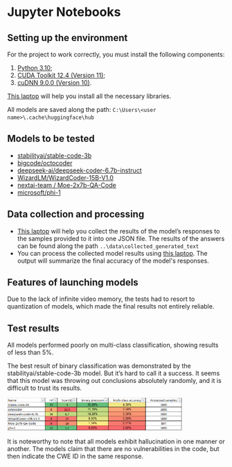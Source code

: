 # Jupyter Notebooks

## Setting up the environment 

For the project to work correctly, you must install the following components:
1) [Python 3.10](https://www.python.org/downloads/release/python-3100/);
2) [CUDA Toolkit 12.4 (Version 11)](https://developer.nvidia.com/cuda-downloads?target_os=Windows&target_arch=x86_64&target_version=11&target_type=exe_network);
3) [cuDNN 9.0.0 (Version 10)](https://developer.nvidia.com/cudnn-downloads?target_os=Windows&target_arch=x86_64&target_version=10&target_type=exe_local).

[This laptop](notebooks/setup_lib.ipynb) will help you install all the necessary libraries.

All models are saved along the path: `C:\Users\<user name>\.cache\huggingface\hub`

## Models to be tested

- [stabilityai/stable-code-3b](https://huggingface.co/stabilityai/stable-code-3b)
- [bigcode/octocoder](https://huggingface.co/bigcode/octocoder)
- [deepseek-ai/deepseek-coder-6.7b-instruct](https://huggingface.co/deepseek-ai/deepseek-coder-6.7b-instruct)
- [WizardLM/WizardCoder-15B-V1.0](https://huggingface.co/WizardLM/WizardCoder-15B-V1.0)
- [nextai-team / Moe-2x7b-QA-Code](https://huggingface.co/nextai-team/Moe-2x7b-QA-Code)
- [microsoft/phi-1](https://huggingface.co/microsoft/phi-1)

## Data collection and processing

- [This laptop](notebooks/local_run_llm.ipynb) will help you collect the results of the model’s responses to the samples provided to it into one JSON file. The results of the answers can be found along the path `..\data\collected_generated_text`
- You can process the collected model results using [this laptop](notebooks/local_run_llm.ipynb). The output will summarize the final accuracy of the model's responses.

## Features of launching models

Due to the lack of infinite video memory, the tests had to resort to quantization of models, which made the final results not entirely reliable.

## Test results

All models performed poorly on multi-class classification, showing results of less than 5%.

The best result of binary classification was demonstrated by the stabilityai/stable-code-3b model. But it’s hard to call it a success. It seems that this model was throwing out conclusions absolutely randomly, and it is difficult to trust its results.

<img src="figures/test_results.png" width=80% />

It is noteworthy to note that all models exhibit hallucination in one manner or another. The models claim that there are no vulnerabilities in the code, but then indicate the CWE ID in the same response.